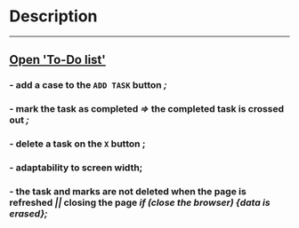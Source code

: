 # Description

---
## [Open 'To-Do list'](https://talex210.github.io/ToDoList/)

### - add a case to the `ADD TASK` button *;*
### - mark the task as completed *=>* the completed task is crossed out *;*
### - delete a task on the `X` button **;**
### - adaptability to screen width;
### - the task and marks are not deleted when the page is refreshed *||* closing the page *if (*close the browser*) {*data is erased*};*
